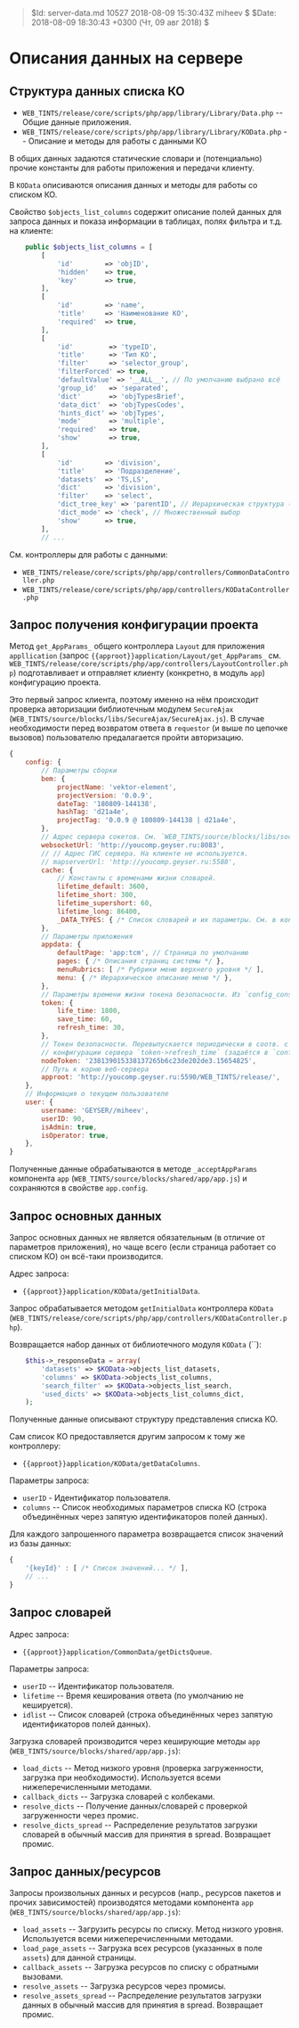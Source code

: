 > $Id: server-data.md 10527 2018-08-09 15:30:43Z miheev $
> $Date: 2018-08-09 18:30:43 +0300 (Чт, 09 авг 2018) $

Описания данных на сервере
==========================

Структура данных списка КО
--------------------------

- `WEB_TINTS/release/core/scripts/php/app/library/Library/Data.php` -- Общие данные приложения.
- `WEB_TINTS/release/core/scripts/php/app/library/Library/KOData.php` -- Описание и методы для работы с данными КО

В общих данных задаются статические словари и (потенциально) прочие константы для работы приложения и передачи клиенту.

В `KOData` описиваются описания данных и методы для работы со списком КО.

Свойство `$objects_list_columns` содержит описание полей данных для запроса данных и показа информации в таблицах, полях фильтра и т.д. на клиенте:

```php
    public $objects_list_columns = [
        [
            'id'        => 'objID',
            'hidden'    => true,
            'key'       => true,
        ],
        [
            'id'        => 'name',
            'title'     => 'Наименование КО',
            'required'  => true,
        ],
        [
            'id'         => 'typeID',
            'title'      => 'Тип КО',
            'filter'     => 'selector_group',
            'filterForced' => true,
            'defaultValue' => '__ALL__', // По умолчанию выбрано всё
            'group_id'   => 'separated',
            'dict'       => 'objTypesBrief',
            'data_dict'  => 'objTypesCodes',
            'hints_dict' => 'objTypes',
            'mode'       => 'multiple',
            'required'   => true,
            'show'       => true,
        ],
        [
            'id'        => 'division',
            'title'     => 'Подразделение',
            'datasets'  => 'TS,LS',
            'dict'      => 'division',
            'filter'    => 'select',
            'dict_tree_key' => 'parentID', // Иерархическая структура (ключ родителя)
            'dict_mode' => 'check', // Множественный выбор
            'show'      => true,
        ],
        // ...
```

См. контроллеры для работы с данными:

- `WEB_TINTS/release/core/scripts/php/app/controllers/CommonDataController.php`
- `WEB_TINTS/release/core/scripts/php/app/controllers/KODataController.php`

Запрос получения конфигурации проекта
-------------------------------------

Метод `get_AppParams_` общего контроллера `Layout` для приложения
`appllication` (запрос `{{approot}}application/Layout/get_AppParams_` см.
`WEB_TINTS/release/core/scripts/php/app/controllers/LayoutController.php`)
подготавливает и отправляет клиенту (конкретно, в модуль `app`) конфигурацию
проекта.

Это первый запрос клиента, поэтому именно на нём происходит проверка
авторизации библиотечным модулем `SecureAjax`
(`WEB_TINTS/source/blocks/libs/SecureAjax/SecureAjax.js`). В случае
необходимости перед возвратом ответа в `requestor` (и выше по цепочке вызовов)
пользователю предалагается пройти авторизацию.

```javascript
{
    config: {
        // Параметры сборки
        bem: {
            projectName: 'vektor-element',
            projectVersion: '0.0.9',
            dateTag: '180809-144138',
            hashTag: 'd21a4e',
            projectTag: '0.0.9 @ 180809-144138 | d21a4e',
        },
        // Адрес сервера сокетов. См. `WEB_TINTS/source/blocks/libs/socket/socket.js`.
        websocketUrl: 'http://youcomp.geyser.ru:8083',
        // // Адрес ГИС сервера. На клиенте не используется.
        // mapserverUrl: 'http://youcomp.geyser.ru:5588',
        cache: {
            // Константы с временами жизни словарей.
            lifetime_default: 3600,
            lifetime_short: 300,
            lifetime_supershort: 60,
            lifetime_long: 86400,
            _DATA_TYPES: { /* Список словарей и их параметры. См. в конце файла `config_constants.php`. */ },
        },
        // Параметры приложения
        appdata: {
            defaultPage: 'app:tcm', // Страница по умолчанию
            pages: { /* Описания страниц системы */ },
            menuRubrics: [ /* Рубрики меню верхнего уровня */ ],
            menu: { /* Иерархическое описание меню */ },
        },
        // Параметры времени жизни токена безопасности. Из `config_constants.php`.
        token: {
            life_time: 1800,
            save_time: 60,
            refresh_time: 30,
        },
        // Токен безопасности. Перевыпускается периодически в соотв. с параметром
        // конфигурации сервера `token->refresh_time` (задаётся в `config_constants.php`).
        nodeToken: '238139015338137265b6c23de202de3.15654825',
        // Путь к корню веб-сервера
        approot: 'http://youcomp.geyser.ru:5590/WEB_TINTS/release/',
    },
    // Информация о текущем пользователе
    user: {
        username: 'GEYSER//miheev',
        userID: 90,
        isAdmin: true,
        isOperator: true,
    },
}
```

Полученные данные обрабатываются в методе `_acceptAppParams` компонента `app`
(`WEB_TINTS/source/blocks/shared/app/app.js`) и сохраняются в свойстве
`app.config`.

Запрос основных данных
----------------------

Запрос основных данных не является обязательным (в отличие от параметров
приложения), но чаще всего (если страница работает со списком КО) он всё-таки
производится.

Адрес запроса:

- `{{approot}}application/KOData/getInitialData`.

Запрос обрабатывается методом `getInitialData` контроллера `KOData`
(`WEB_TINTS/release/core/scripts/php/app/controllers/KODataController.php`).

Возвращается набор данных от библиотечного модуля `KOData` (``):

```php
    $this->_responseData = array(
        'datasets' => $KOData->objects_list_datasets,
        'columns' => $KOData->objects_list_columns,
        'search_filter' => $KOData->objects_list_search,
        'used_dicts' => $KOData->objects_list_columns_dict,
    );
```

Полученные данные описывают структуру представления списка КО.

Сам список КО предоставляется другим запросом к тому же контроллеру:

- `{{approot}}application/KOData/getDataColumns`.

Параметры запроса:

- `userID` - Идентификатор пользователя.
- `columns` -- Список необходимых параметров списка КО (строка объединённых через запятую идентификаторов полей данных).

Для каждого запрошенного параметра возвращается список значений из базы данных:

```javascript
{
    '{keyId}' : [ /* Список значений... */ ],
    // ...
}
```

Запрос словарей
---------------

Адрес запроса:

- `{{approot}}application/CommonData/getDictsQueue`.

Параметры запроса:

- `userID` -- Идентификатор пользователя.
- `lifetime` -- Время кеширования ответа (по умолчанию не кешируется).
- `idlist` -- Список словарей (строка объединённых через запятую идентификаторов полей данных).

Загрузка словарей производится через кеширующие методы `app` (`WEB_TINTS/source/blocks/shared/app/app.js`):

- `load_dicts` -- Метод низкого уровня (проверка загруженности, загрузка при необходимости). Используется всеми нижеперечисленными методами.
- `callback_dicts` -- Загрузка словарей с колбеками.
- `resolve_dicts` -- Получение данных/словарей с проверкой загруженности через промис.
- `resolve_dicts_spread` -- Распределение результатов загрузки словарей в обычный массив для принятия в spread. Возвращает промис.

Запрос данных/ресурсов
----------------------

Запросы произвольных данных и ресурсов (напр., ресурсов пакетов и прочих
зависимостей) производятся методами компонента `app`
(`WEB_TINTS/source/blocks/shared/app/app.js`):

- `load_assets` -- Загрузить ресурсы по списку. Метод низкого уровня. Используется всеми нижеперечисленными методами.
- `load_page_assets` -- Загрузка всех ресурсов (указанных в поле `assets`) для данной страницы.
- `callback_assets` -- Загрузка ресурсов по списку с обратными вызовами.
- `resolve_assets` -- Загрузка ресурсов через промисы.
- `resolve_assets_spread` -- Распределение результатов загрузки данных в обычный массив для принятия в spread. Возвращает промис.

